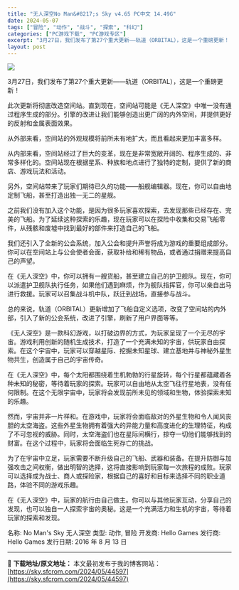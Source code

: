 ```yaml
---
title: "无人深空No Man&#8217;s Sky v4.65 PC中文 14.49G"
date: 2024-05-07
tags: ["冒险", "动作", "战斗", "探索", "科幻"]
categories: ["PC游戏下载", "PC游戏专区"]
excerpt: "3月27日，我们发布了第27个重大更新——轨道（ORBITAL），这是一个重磅更新！ 此次更新将彻底改造空间站。直到现在，空间站可能是《无人深空》中唯一没有通过程序生成的部分。引擎的改进让我们能够创造出更广阔的内外空间，并提供更好的反射和金属表面效果。 从外部来看，空间站的外观规模将前所未有地扩大，&hellip;"
layout: post
---
```


<img class="aligncenter" src="https://sky.sfcrom.com/wp-content/uploads/2024/05/20240507072155-e0e0c.png" />

3月27日，我们发布了第27个重大更新——轨道（ORBITAL），这是一个重磅更新！

此次更新将彻底改造空间站。直到现在，空间站可能是《无人深空》中唯一没有通过程序生成的部分。引擎的改进让我们能够创造出更广阔的内外空间，并提供更好的反射和金属表面效果。

从外部来看，空间站的外观规模将前所未有地扩大，而且看起来更加丰富多样。

从内部来看，空间站经过了巨大的变革，现在是非常宽敞开阔的、程序生成的、非常多样化的。空间站现在根据星系、种族和地点进行了独特的定制，提供了新的商店、游戏玩法和活动。

另外，空间站带来了玩家们期待已久的功能——船舰编辑器。现在，你可以自由地定制飞船，甚至打造出独一无二的星舰。

之前我们没有加入这个功能，是因为很多玩家喜欢探索，去发现那些已经存在、完美的飞船。为了延续这种探索的乐趣，现在玩家可以在探险中收集和交易飞船零件，从残骸和废墟中找到最好的部件来打造自己的飞船。

我们还引入了全新的公会系统，加入公会和提升声誉将成为游戏的重要组成部分。你可以在空间站上与公会使者会面，获取补给和稀有物品，或者通过捐赠来提高自己的声望。

在《无人深空》中，你可以拥有一艘货船，甚至建立自己的护卫舰队。现在，你可以派遣护卫舰队执行任务，如果他们遇到麻烦，作为舰队指挥官，你可以亲自出马进行救援。玩家可以召集战斗机中队，跃迁到战场，直接参与战斗。

总的来说，轨道（ORBITAL）更新增加了飞船自定义选项，改变了空间站的内外部，引入了新的公会系统，改进了引擎，刷新了用户界面等等。

《无人深空》是一款科幻游戏，以打破边界的方式，为玩家呈现了一个无尽的宇宙。游戏利用创新的随机生成技术，打造了一个充满未知的宇宙，供玩家自由探索。在这个宇宙中，玩家可以穿越星际、挖掘未知星球、建立基地并与神秘外星生物共生，创造属于自己的宇宙传奇。

在《无人深空》中，每个太阳都围绕着生机勃勃的行星旋转，每个行星都蕴藏着各种未知的秘密，等待着玩家的探索。玩家可以自由地从太空飞往行星地表，没有任何限制。在这个无限宇宙中，玩家将会发现前所未见的领域和生物，体验探索未知的乐趣。

然而，宇宙并非一片祥和。在游戏中，玩家将会面临敌对的外星生物和令人闻风丧胆的太空海盗。这些外星生物拥有着强大的异能力量和高度进化的生理特征，构成了不可忽视的威胁。同时，太空海盗们也在星际间横行，掠夺一切他们能够找到的财富。在这个过程中，玩家将会面临生死存亡的挑战。

为了在宇宙中立足，玩家需要不断升级自己的飞船、武器和装备。在提升防御与加强攻击之间权衡，做出明智的选择，这将直接影响到玩家每一次旅程的成败。玩家可以选择成为战士、商人或探险家，根据自己的喜好和目标来选择不同的职业道路，体验不同的游戏乐趣。

在《无人深空》中，玩家的航行由自己做主。你可以与其他玩家互动，分享自己的发现，也可以独自一人探索宇宙的奥秘。这是一个充满活力和生机的宇宙，等待着玩家的探索和发现。

名称: No Man's Sky 无人深空
类型: 动作, 冒险
开发商: Hello Games
发行商: Hello Games
发行日期: 2016 年 8 月 13 日

---
📖 **下载地址/原文地址：** 本文最初发布于我的博客网站：[https://sky.sfcrom.com/2024/05/44597](https://sky.sfcrom.com/2024/05/44597)
